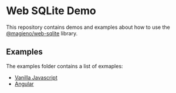 # Web SQLite Demo

This repository contains demos and examples about how to use the [@magieno/web-sqlite](https://www.npmjs.com/package/@magieno/web-sqlite) library.

## Examples
The examples folder contains a list of exmaples:
* [Vanilla Javascript](examples/vanilla-js)
* [Angular](examples/angular)